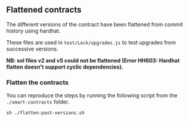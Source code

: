 ## Flattened contracts

The different versions of the contract have been flattened from commit history using hardhat. 

These files are used in `test/Lock/upgrades.js` to test upgrades from successive versions.

**NB: sol files v2 and v5 could not be flattened (Error HH603: Hardhat flatten doesn't support cyclic dependencies).**

### Flatten the contracts

You can reproduce the steps by running the following script from the `./smart-contracts` folder.

```
sh ./flatten-past-versions.sh
```



